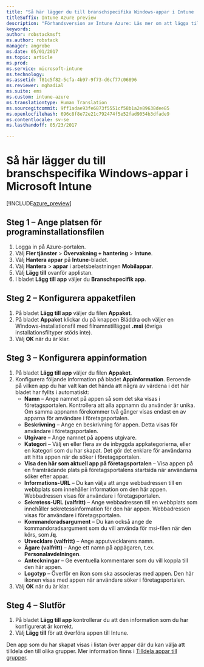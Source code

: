 ```yaml
---
title: "Så här lägger du till branschspecifika Windows-appar i Intune | Microsoft Docs"
titleSuffix: Intune Azure preview
description: "Förhandsversion av Intune Azure: Läs mer om att lägga till branschspecifika Windows-appar i Intune."
keywords: 
author: robstackmsft
ms.author: robstack
manager: angrobe
ms.date: 05/01/2017
ms.topic: article
ms.prod: 
ms.service: microsoft-intune
ms.technology: 
ms.assetid: f81c5f82-5cfa-4b97-9f73-d6cf77c06896
ms.reviewer: mghadial
ms.suite: ems
ms.custom: intune-azure
ms.translationtype: Human Translation
ms.sourcegitcommit: 9ff1adae93fe6873f5551cf58b1a2e89638dee85
ms.openlocfilehash: 696c8f8e72e21c792474f5e52fad9054b3dfade9
ms.contentlocale: sv-se
ms.lasthandoff: 05/23/2017

---
```


# <a name="how-to-add-windows-line-of-business-lob-apps-to-microsoft-intune"></a>Så här lägger du till branschspecifika Windows-appar i Microsoft Intune

[!INCLUDE[azure_preview](./includes/azure_preview.md)]


## <a name="step-1---specify-the-software-setup-file"></a>Steg 1 – Ange platsen för programinstallationsfilen

1. Logga in på Azure-portalen.
2. Välj **Fler tjänster** > **Övervakning + hantering** > **Intune**.
3. Välj **Hantera appar** på **Intune**-bladet.
4. Välj **Hantera** > **appar** i arbetsbelastningen **Mobilappar**.
5. Välj **Lägg till** ovanför applistan.
6. I bladet **Lägg till app** väljer du **Branschspecifik app**.

## <a name="step-2---configure-the-app-package-file"></a>Steg 2 – Konfigurera appaketfilen

1. På bladet **Lägg till app** väljer du filen **Appaket**.
2. På bladet **Appaket** klickar du på knappen Bläddra och väljer en Windows-installationsfil med filnamnstillägget **.msi** (övriga installationsfiltyper stöds inte).
3. Välj **OK** när du är klar.


## <a name="step-3---configure-app-information"></a>Steg 3 – Konfigurera appinformation

1. På bladet **Lägg till app** väljer du filen **Appaket**.
2. Konfigurera följande information på bladet **Appinformation**. Beroende på vilken app du har valt kan det hända att några av värdena i det här bladet har fyllts i automatiskt:
    - **Namn** – Ange namnet på appen så som det ska visas i företagsportalen. Kontrollera att alla appnamn du använder är unika. Om samma appnamn förekommer två gånger visas endast en av apparna för användare i företagsportalen.
    - **Beskrivning** – Ange en beskrivning för appen. Detta visas för användare i företagsportalen.
    - **Utgivare** – Ange namnet på appens utgivare.
    - **Kategori** – Välj en eller flera av de inbyggda appkategorierna, eller en kategori som du har skapat. Det gör det enklare för användarna att hitta appen när de söker i företagsportalen.
    - **Visa den här som aktuell app på företagsportalen** – Visa appen på en framträdande plats på företagsportalens startsida när användarna söker efter appar.
    - **Informations-URL** – Du kan välja att ange webbadressen till en webbplats som innehåller information om den här appen. Webbadressen visas för användare i företagsportalen.
    - **Sekretess-URL (valfritt)** – Ange webbadressen till en webbplats som innehåller sekretessinformation för den här appen. Webbadressen visas för användare i företagsportalen.
    - **Kommandoradsargument** – Du kan också ange de kommandoradsargument som du vill använda för msi-filen när den körs, som **/q**.
    - **Utvecklare (valfritt)** – Ange apputvecklarens namn.
    - **Ägare (valfritt)** – Ange ett namn på appägaren, t.ex. **Personalavdelningen**.
    - **Anteckningar** – Ge eventuella kommentarer som du vill koppla till den här appen.
    - **Logotyp** – Överför en ikon som ska associeras med appen. Den här ikonen visas med appen när användare söker i företagsportalen.
3. Välj **OK** när du är klar.

## <a name="step-4---finish-up"></a>Steg 4 – Slutför

1. På bladet **Lägg till app** kontrollerar du att den information som du har konfigurerat är korrekt.
2. Välj **Lägg till** för att överföra appen till Intune.

Den app som du har skapat visas i listan över appar där du kan välja att tilldela den till olika grupper. Mer information finns i [Tilldela appar till grupper](apps-deploy.md).


